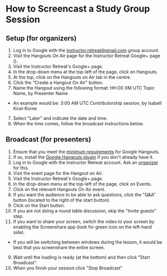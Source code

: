 # How to Screencast a Study Group Session

## Setup (for organizers)

1. Log in to Google with the instructor.retreat@gmail.com group account. 
2. Visit the Hangouts On Air page for the Instructor Retreat Google+ page (). 
  1. Visit the Instructor Retreat's Google+ page.
  2. In the drop-down menu at the top-left of the page, click on Hangouts.
  3. At the top, click on the Hangouts on Air tab in the centre. 
5. Click the "Create a Hangout On Air" button. 
6. Name the Hangout using the following format: HH:00 XM UTC Topic Name, by Presenter Name
  * An example would be: 3:00 AM UTC Contributorship session, by Isabell Kiral-Korne
7. Select "Later" and indicate the date and time. 
8. When the time comes, follow the broadcast instructions below. 

## Broadcast (for presenters)

1. Ensure that you meet the [minimum requirements](https://support.google.com/hangouts/answer/1216376) for Google Hangouts. 
2. If so, install the [Google Hangouts plugin](https://tools.google.com/dlpage/hangoutplugin) if you don't already have it. 
3. Log in to Google with the Instructor Retreat account. Ask an [organizer](tiffany.timbers@gmail.com) for this.
4. Visit the event page for the Hangout on Air. 
  1. Visit the Instructor Retreat's Google+ page.
  2. In the drop-down menu at the top-left of the page, click on Events.
  3. Click on the relevant Hangouts On Air event. 
5. If you want the audience to be able to ask questions, click the "Q&A" button (located to the right of the start button).
6. Click on the Start button. 
7. If you are not doing a round table discussion, skip the "Invite guests" step. 
8. If you want to share your screen, switch the video to your screen by enabling the Screenshare app (look for green icon on the left-hand side).
  * If you will be switching between windows during the lesson, it would be best that you screenshare the entire screen.
9. Wait until the loading is ready (at the bottom) and then click "Start Broadcast". 
10. When you finish your session click "Stop Broadcast"